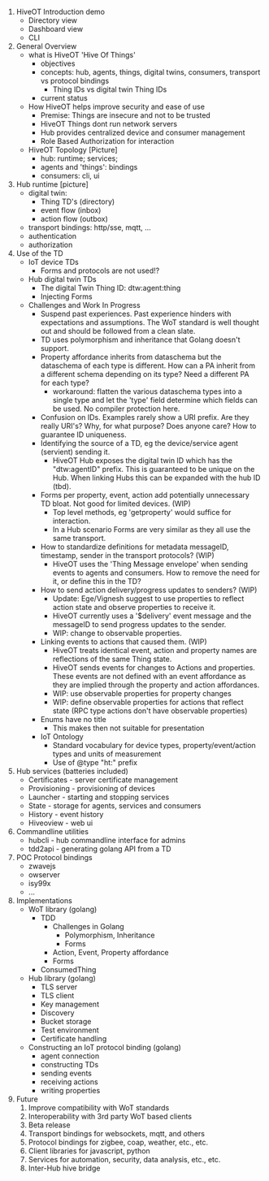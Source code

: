 1. HiveOT Introduction demo
   * Directory view
   * Dashboard view
   * CLI
2. General Overview
   * what is HiveOT 'Hive Of Things' 
     * objectives
     * concepts: hub, agents, things, digital twins, consumers, transport vs protocol bindings
       * Thing IDs vs digital twin Thing IDs
     * current status
   * How HiveOT helps improve security and ease of use
     * Premise: Things are insecure and not to be trusted
     * HiveOT Things dont run network servers
     * Hub provides centralized device and consumer management
     * Role Based Authorization for interaction
   * HiveOT Topology [Picture]
     * hub: runtime; services; 
     * agents and 'things': bindings
     * consumers: cli, ui 
3. Hub runtime [picture]
     * digital twin: 
       * Thing TD's (directory)
       * event flow (inbox)
       * action flow (outbox)
     * transport bindings: http/sse, mqtt, ...
     * authentication
     * authorization
4. Use of the TD
   * IoT device TDs
     * Forms and protocols are not used!?
   * Hub digital twin TDs
     * The digital Twin Thing ID: dtw:agent:thing
     * Injecting Forms 
   * Challenges and Work In Progress
     * Suspend past experiences. Past experience hinders with expectations and assumptions. The WoT standard is well thought out and should be followed from a clean slate. 
     * TD uses polymorphism and inheritance that Golang doesn't support.
     * Property affordance inherits from dataschema but the dataschema of each type is different. How can a PA inherit from a different schema depending on its type? Need a different PA for each type?
       * workaround: flatten the various dataschema types into a single type and let the 'type' field determine which fields can be used. No compiler protection here.
     * Confusion on IDs. Examples rarely show a URI prefix. Are they really URI's? Why, for what purpose? Does anyone care? How to guarantee ID uniqueness.
     * Identifying the source of a TD, eg the device/service agent (servient) sending it.
       * HiveOT Hub exposes the digital twin ID which has the "dtw:agentID" prefix. This is guaranteed to be unique on the Hub. When linking Hubs this can be expanded with the hub ID (tbd).
     * Forms per property, event, action add potentially unnecessary TD bloat. Not good for limited devices. (WIP)
       * Top level methods, eg 'getproperty' would suffice for interaction.
       * In a Hub scenario Forms are very similar as they all use the same transport.
     * How to standardize definitions for metadata messageID, timestamp, sender in the transport protocols? (WIP)
       * HiveOT uses the 'Thing Message envelope' when sending events to agents and consumers. How to remove the need for it, or define this in the TD?
     * How to send action delivery/progress updates to senders? (WIP)
       * Update: Ege/Vignesh suggest to use properties to reflect action state and observe properties to receive it.  
       * HiveOT currently uses a '$delivery' event message and the messageID to send progress updates to the sender. 
       * WIP: change to observable properties. 
     * Linking events to actions that caused them. (WIP)
       * HiveOT treats identical event, action and property names are reflections of the same Thing state. 
       * HiveOT sends events for changes to Actions and properties. These events are not defined with an event affordance as they are implied through the property and action affordances.  
       * WIP: use observable properties for property changes
       * WIP: define observable properties for actions that reflect state (RPC type actions don't have observable properties)
     * Enums have no title 
       * This makes then not suitable for presentation
     * IoT Ontology
       * Standard vocabulary for device types, property/event/action types and units of measurement
       * Use of @type "ht:" prefix 
5. Hub services (batteries included)
     * Certificates - server certificate management
     * Provisioning - provisioning of devices
     * Launcher - starting and stopping services
     * State - storage for agents, services and consumers 
     * History - event history
     * Hiveoview - web ui
6. Commandline utilities
	* hubcli - hub commandline interface for admins
	* tdd2api - generating golang API from a TD 
7. POC Protocol bindings 
   * zwavejs
   * owserver
   * isy99x
   * ...
8. Implementations
   * WoT library (golang)
     * TDD
       * Challenges in Golang
         * Polymorphism, Inheritance
         * Forms
       * Action, Event, Property affordance
       * Forms
     * ConsumedThing
   * Hub library (golang)
     * TLS server
     * TLS client
     * Key management
     * Discovery
     * Bucket storage
     * Test environment
     * Certificate handling
   * Constructing an IoT protocol binding (golang)
       * agent connection
       * constructing TDs
       * sending events
       * receiving actions
       * writing properties
9. Future
   1. Improve compatibility with WoT standards
   2. Interoperability with 3rd party WoT based clients
   3. Beta release
   4. Transport bindings for websockets, mqtt, and others
   5. Protocol bindings for zigbee, coap, weather, etc., etc.
   6. Client libraries for javascript, python
   7. Services for automation, security, data analysis, etc., etc.
   8. Inter-Hub hive bridge 
